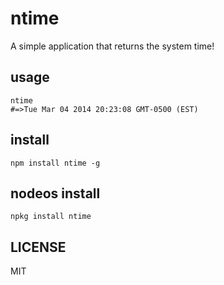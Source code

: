 # ntime

A simple application that returns the system time!

## usage

```
ntime
#=>Tue Mar 04 2014 20:23:08 GMT-0500 (EST) 
```

## install

```
npm install ntime -g
```

## nodeos install

```
npkg install ntime
```

## LICENSE

MIT

